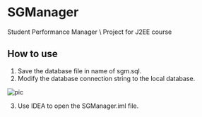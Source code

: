# SGManager
Student Performance Manager \\
Project for J2EE course

## How to use
1. Save the database file in name of sgm.sql.
2. Modify the database connection string to the local database.

![pic](https://user-images.githubusercontent.com/54876578/111115976-4db68180-85a0-11eb-870c-95e75694727e.jpg)

3. Use IDEA to open the SGManager.iml file.
